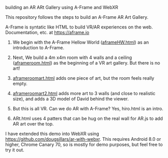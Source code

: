 building an AR ARt Gallery using A-Frame and WebXR 


This repository follows the steps to build an A-Frame AR Art Gallery.  

A-Frame is syntatic like HTML to build VR/AR experiences on the web.  Documentation, etc. at https://aframe.io

1. We begin with the A-Frame Hellow World ([aframeHW.html](aframeHW.html)) as an introduction to A-Frame.

2. Next, We build a 4m x4m room with 4 walls and a ceiling ([aframeroom.html](aframeroom.html)) as the beginning of a VR art gallery.  But there is no art!

3.  [aframeroomart.html](aframeroomart.html) adds one piece of art, but the room feels really empty.

4.  [aframeroomart2.html](aframeroomart2.html) adds more art to 3 walls (and close to realistic size), and adds a 3D model of David behind the viewer.

5. But this is all VR.  Can we do AR with A-Frame?  Yes,  hiro.html is an intro.

6. ARt.html uses 4 patters that can be hug on the real wall for AR.js to add AR art over the top.

I have extended this demo into WebXR using https://github.com/dougsillars/ar-with-webxr.  This requires Android 8.0 or higher, Chrome Canary 70, so is mostly for demo purposes, but feel free to try it out.
